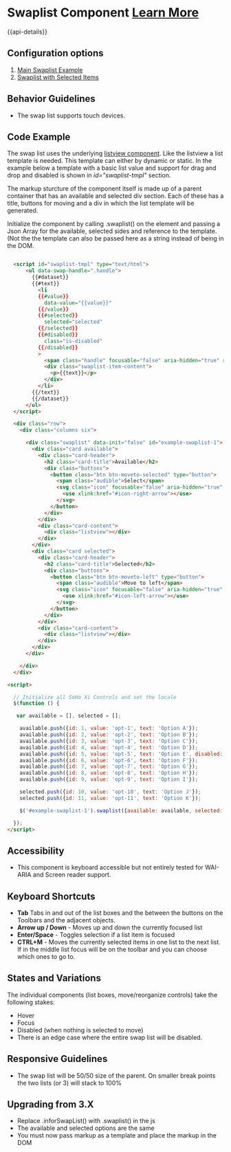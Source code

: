 # Swaplist Component [Learn More](https://soho.infor.com/index.php?p=component/swaplist)

{{api-details}}

## Configuration options

1. [Main Swaplist Example](/components/swaplist/example-index.html)
2. [Swaplist with Selected Items](/components/swaplist/example-selected.html)

## Behavior Guidelines

- The swap list supports touch devices.

## Code Example

The swap list uses the underlying [listview component](https://soho.infor.com/index.php?p=component/basic-list). Like the listview a list template is needed. This template can either by dynamic or static. In the example below a template with a basic list value and support for drag and drop and disabled is shown in *id="swaplist-tmpl"* section.

The markup sturcture of the component itself is made up of a parent container that has an available and selected div section. Each of these has a title, buttons for moving and a div in which the list template will be generated.

Initialize the component by calling .swaplist() on the element and passing a Json Array for the available, selected sides and reference to the template. (Not the the template can also be passed here as a string instead of being in the DOM.

```html

  <script id="swaplist-tmpl" type="text/html">
      <ul data-swap-handle=".handle">
        {{#dataset}}
        {{#text}}
          <li
          {{#value}}
            data-value="{{value}}"
          {{/value}}
          {{#selected}}
            selected="selected"
          {{/selected}}
          {{#disabled}}
            class="is-disabled"
          {{/disabled}}
          >
            <span class="handle" focusable="false" aria-hidden="true" role="presentation">&#8286;</span>
            <div class="swaplist-item-content">
              <p>{{text}}</p>
            </div>
          </li>
        {{/text}}
        {{/dataset}}
      </ul>
  </script>

  <div class="row">
    <div class="columns six">

      <div class="swaplist" data-init="false" id="example-swaplist-1">
        <div class="card available">
          <div class="card-header">
            <h2 class="card-title">Available</h2>
            <div class="buttons">
              <button class="btn btn-moveto-selected" type="button">
                <span class="audible">Select</span>
                <svg class="icon" focusable="false" aria-hidden="true" role="presentation">
                  <use xlink:href="#icon-right-arrow"></use>
                </svg>
              </button>
            </div>
          </div>
          <div class="card-content">
            <div class="listview"></div>
          </div>
        </div>
        <div class="card selected">
          <div class="card-header">
            <h2 class="card-title">Selected</h2>
            <div class="buttons">
              <button class="btn btn-moveto-left" type="button">
                <span class="audible">Move to left</span>
                <svg class="icon" focusable="false" aria-hidden="true" role="presentation">
                  <use xlink:href="#icon-left-arrow"></use>
                </svg>
              </button>
            </div>
          </div>
          <div class="card-content">
            <div class="listview"></div>
          </div>
        </div>
      </div>

    </div>
  </div>

<script>

  // Initialize all SoHo Xi Controls and set the locale
  $(function () {

   var available = [], selected = [];

    available.push({id: 1, value: 'opt-1', text: 'Option A'});
    available.push({id: 2, value: 'opt-2', text: 'Option B'});
    available.push({id: 3, value: 'opt-3', text: 'Option C'});
    available.push({id: 4, value: 'opt-4', text: 'Option D'});
    available.push({id: 5, value: 'opt-5', text: 'Option E', disabled: true});
    available.push({id: 6, value: 'opt-6', text: 'Option F'});
    available.push({id: 7, value: 'opt-7', text: 'Option G'});
    available.push({id: 8, value: 'opt-8', text: 'Option H'});
    available.push({id: 9, value: 'opt-9', text: 'Option I'});

    selected.push({id: 10, value: 'opt-10', text: 'Option J'});
    selected.push({id: 11, value: 'opt-11', text: 'Option K'});

    $('#example-swaplist-1').swaplist({available: available, selected: selected, template: $('#swaplist-tmpl').html()});

  });
</script>


```

## Accessibility

- This component is keyboard accessible but not entirely tested for WAI-ARIA and Screen reader support.

## Keyboard Shortcuts

- **Tab** Tabs in and out of the list boxes and the between the buttons on the Toolbars and the adjacent objects.
- **Arrow up / Down** - Moves up and down the currently focused list
- **Enter/Space** - Toggles selection if a list item is focused
- **CTRL+M** - Moves the currently selected items in one list to the next list. If in the middle list focus will be on the toolbar and you can choose which ones to go to.

## States and Variations

The individual components (list boxes, move/reorganize controls) take the following stakes:

- Hover
- Focus
- Disabled (when nothing is selected to move)
- There is an edge case where the entire swap list will be disabled.

## Responsive Guidelines

-   The swap list will be 50/50 size of the parent. On smaller break points the two lists (or 3) will stack to 100%

## Upgrading from 3.X

-   Replace .inforSwapList() with .swaplist() in the js
-   The available and selected options are the same
-   You must now pass markup as a template and place the markup in the DOM
